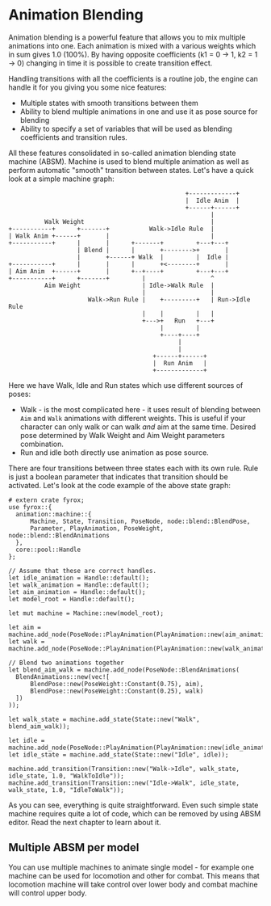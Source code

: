 # Animation Blending

Animation blending is a powerful feature that allows you to mix multiple animations into one. Each animation
is mixed with a various weights which in sum gives 1.0 (100%). By having opposite coefficients (k1 = 0 -> 1, k2 = 1 -> 0)
changing in time it is possible to create transition effect. 

Handling transitions with all the coefficients is a routine job, the engine can handle it for you giving you some nice
features:

- Multiple states with smooth transitions between them
- Ability to blend multiple animations in one and use it as pose source for blending
- Ability to specify a set of variables that will be used as blending coefficients and transition rules.

All these features consolidated in so-called animation blending state machine (ABSM). Machine is used to blend multiple 
animation as well as perform automatic "smooth" transition between states. Let's have a quick look at a simple machine
graph:

 ```text
                                                  +-------------+
                                                  |  Idle Anim  |
                                                  +------+------+
                                                         |
           Walk Weight                                   |
 +-----------+      +-------+           Walk->Idle Rule  |
 | Walk Anim +------+       |                            |
 +-----------+      |       |      +-------+         +---+---+
                    | Blend |      |       +-------->+       |
                    |       +------+ Walk  |         |  Idle |
 +-----------+      |       |      |       +<--------+       |
 | Aim Anim  +------+       |      +--+----+         +---+---+
 +-----------+      +-------+         |                  ^
           Aim Weight                 | Idle->Walk Rule  |
                                      |                  |
                       Walk->Run Rule |    +---------+   | Run->Idle Rule
                                      |    |         |   |
                                      +--->+   Run   +---+
                                           |         |
                                           +----+----+
                                                |
                                                |
                                         +------+------+
                                         |  Run Anim   |
                                         +-------------+
 ```

Here we have Walk, Idle and Run states which use different sources of poses:
- Walk - is the most complicated here - it uses result of blending between `Aim` and `Walk` animations with different 
weights. This is useful if your character can only walk or can walk *and* aim at the same time. Desired pose determined
by Walk Weight and Aim Weight parameters combination.
- Run and idle both directly use animation as pose source.

There are four transitions between three states each with its own rule. Rule is just a boolean parameter that indicates 
that transition should be activated. Let's look at the code example of the above state graph:

 ```rust,no_run
# extern crate fyrox;
use fyrox::{
   animation::machine::{
       Machine, State, Transition, PoseNode, node::blend::BlendPose,
       Parameter, PlayAnimation, PoseWeight, node::blend::BlendAnimations
   },
   core::pool::Handle
};

// Assume that these are correct handles.
let idle_animation = Handle::default();
let walk_animation = Handle::default();
let aim_animation = Handle::default();
let model_root = Handle::default();

let mut machine = Machine::new(model_root);

let aim = machine.add_node(PoseNode::PlayAnimation(PlayAnimation::new(aim_animation)));
let walk = machine.add_node(PoseNode::PlayAnimation(PlayAnimation::new(walk_animation)));

// Blend two animations together
let blend_aim_walk = machine.add_node(PoseNode::BlendAnimations(
   BlendAnimations::new(vec![
       BlendPose::new(PoseWeight::Constant(0.75), aim),
       BlendPose::new(PoseWeight::Constant(0.25), walk)
   ])
));

let walk_state = machine.add_state(State::new("Walk", blend_aim_walk));

let idle = machine.add_node(PoseNode::PlayAnimation(PlayAnimation::new(idle_animation)));
let idle_state = machine.add_state(State::new("Idle", idle));

machine.add_transition(Transition::new("Walk->Idle", walk_state, idle_state, 1.0, "WalkToIdle"));
machine.add_transition(Transition::new("Idle->Walk", idle_state, walk_state, 1.0, "IdleToWalk"));
 ```

As you can see, everything is quite straightforward. Even such simple state machine requires quite a lot of code, which
can be removed by using ABSM editor. Read the next chapter to learn about it.

## Multiple ABSM per model

You can use multiple machines to animate single model - for example one machine can be used for locomotion and other for 
combat. This means that locomotion machine will take control over lower body and combat machine will control upper body.